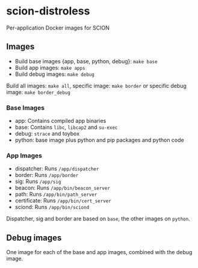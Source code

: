 # scion-distroless

Per-application Docker images for SCION

## Images

-   Build base images {app, base, python, debug}: `make base`
-   Build app images: `make apps`
-   Build debug images: `make debug`

Build all images: `make all`, specific image: `make border` or specific debug image:
`make border_debug`

### Base Images

-   app: Contains compiled app binaries
-   base: Contains `libc`, `libcap2` and `su-exec`
-   debug: `strace` and toybox
-   python: base image plus python and pip packages and python code

### App Images

-   dispatcher: Runs `/app/dispatcher`
-   border: Runs `/app/border`
-   sig: Runs `/app/sig`
-   beacon: Runs `/app/bin/beacon_server`
-   path: Runs `/app/bin/path_server`
-   certificate: Runs `/app/bin/cert_server`
-   sciond: Runs `/app/bin/sciond`

Dispatcher, sig and border are based on `base`, the other images on `python`.

## Debug images

One image for each of the base and app images, combined with the debug image.
